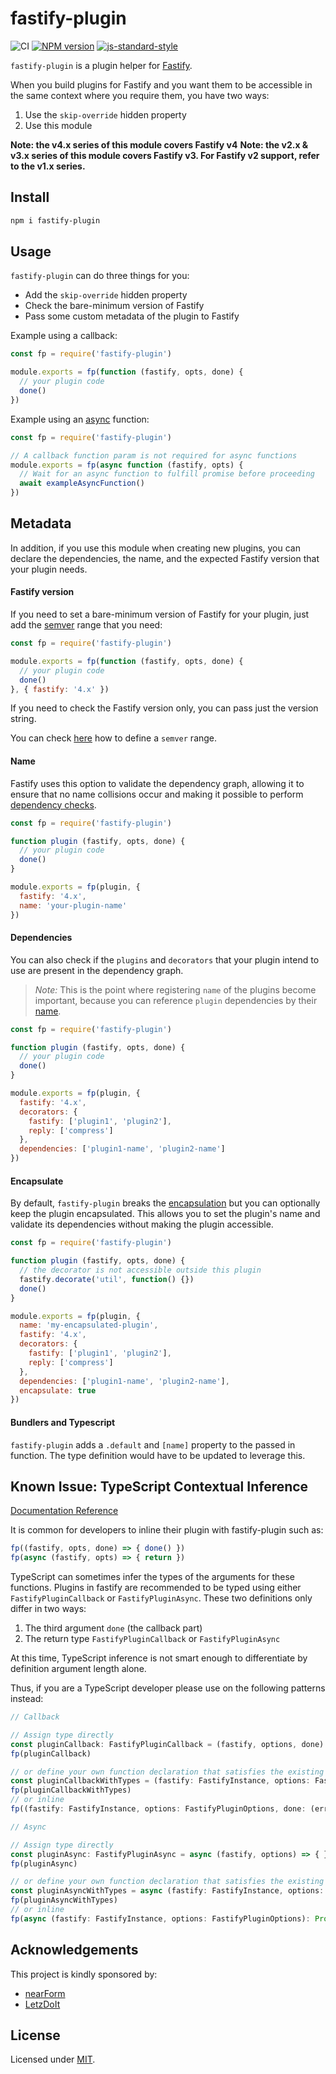 # fastify-plugin

![CI](https://github.com/fastify/fastify-plugin/workflows/CI/badge.svg?branch=master)
[![NPM version](https://img.shields.io/npm/v/fastify-plugin.svg?style=flat)](https://www.npmjs.com/package/fastify-plugin)
[![js-standard-style](https://img.shields.io/badge/code%20style-standard-brightgreen.svg?style=flat)](https://standardjs.com/)

`fastify-plugin` is a plugin helper for [Fastify](https://github.com/fastify/fastify).

When you build plugins for Fastify and you want them to be accessible in the same context where you require them, you have two ways:
1. Use the `skip-override` hidden property
2. Use this module

__Note: the v4.x series of this module covers Fastify v4__
__Note: the v2.x & v3.x series of this module covers Fastify v3. For Fastify v2 support, refer to the v1.x series.__

## Install

```sh
npm i fastify-plugin
```

## Usage
`fastify-plugin` can do three things for you:
- Add the `skip-override` hidden property
- Check the bare-minimum version of Fastify
- Pass some custom metadata of the plugin to Fastify

Example using a callback:
```js
const fp = require('fastify-plugin')

module.exports = fp(function (fastify, opts, done) {
  // your plugin code
  done()
})
```

Example using an [async](https://developer.mozilla.org/en-US/docs/Web/JavaScript/Reference/Statements/async_function) function:
```js
const fp = require('fastify-plugin')

// A callback function param is not required for async functions
module.exports = fp(async function (fastify, opts) {
  // Wait for an async function to fulfill promise before proceeding
  await exampleAsyncFunction()
})
```

## Metadata
In addition, if you use this module when creating new plugins, you can declare the dependencies, the name, and the expected Fastify version that your plugin needs.

#### Fastify version
If you need to set a bare-minimum version of Fastify for your plugin, just add the [semver](https://semver.org/) range that you need:
```js
const fp = require('fastify-plugin')

module.exports = fp(function (fastify, opts, done) {
  // your plugin code
  done()
}, { fastify: '4.x' })
```

If you need to check the Fastify version only, you can pass just the version string.

You can check [here](https://github.com/npm/node-semver#ranges) how to define a `semver` range.

#### Name
Fastify uses this option to validate the dependency graph, allowing it to ensure that no name collisions occur and making it possible to perform [dependency checks](https://github.com/fastify/fastify-plugin#dependencies).

```js
const fp = require('fastify-plugin')

function plugin (fastify, opts, done) {
  // your plugin code
  done()
}

module.exports = fp(plugin, {
  fastify: '4.x',
  name: 'your-plugin-name'
})
```

#### Dependencies
You can also check if the `plugins` and `decorators` that your plugin intend to use are present in the dependency graph.
> *Note:* This is the point where registering `name` of the plugins become important, because you can reference `plugin` dependencies by their [name](https://github.com/fastify/fastify-plugin#name).
```js
const fp = require('fastify-plugin')

function plugin (fastify, opts, done) {
  // your plugin code
  done()
}

module.exports = fp(plugin, {
  fastify: '4.x',
  decorators: {
    fastify: ['plugin1', 'plugin2'],
    reply: ['compress']
  },
  dependencies: ['plugin1-name', 'plugin2-name']
})
```

#### Encapsulate

By default, `fastify-plugin` breaks the [encapsulation](https://github.com/fastify/fastify/blob/HEAD/docs/Reference/Encapsulation.md) but you can optionally keep the plugin encapsulated.
This allows you to set the plugin's name and validate its dependencies without making the plugin accessible.
```js
const fp = require('fastify-plugin')

function plugin (fastify, opts, done) {
  // the decorator is not accessible outside this plugin
  fastify.decorate('util', function() {})
  done()
}

module.exports = fp(plugin, {
  name: 'my-encapsulated-plugin',
  fastify: '4.x',
  decorators: {
    fastify: ['plugin1', 'plugin2'],
    reply: ['compress']
  },
  dependencies: ['plugin1-name', 'plugin2-name'],
  encapsulate: true
})
```

#### Bundlers and Typescript
`fastify-plugin` adds a `.default` and `[name]` property to the passed in function.
The type definition would have to be updated to leverage this.

## Known Issue: TypeScript Contextual Inference

[Documentation Reference](https://www.typescriptlang.org/docs/handbook/functions.html#inferring-the-types)

It is common for developers to inline their plugin with fastify-plugin such as:

```js
fp((fastify, opts, done) => { done() })
fp(async (fastify, opts) => { return })
```

TypeScript can sometimes infer the types of the arguments for these functions. Plugins in fastify are recommended to be typed using either `FastifyPluginCallback` or `FastifyPluginAsync`. These two definitions only differ in two ways:

1. The third argument `done` (the callback part)
2. The return type `FastifyPluginCallback` or `FastifyPluginAsync`

At this time, TypeScript inference is not smart enough to differentiate by definition argument length alone.

Thus, if you are a TypeScript developer please use on the following patterns instead:

```ts
// Callback

// Assign type directly
const pluginCallback: FastifyPluginCallback = (fastify, options, done) => { }
fp(pluginCallback)

// or define your own function declaration that satisfies the existing definitions
const pluginCallbackWithTypes = (fastify: FastifyInstance, options: FastifyPluginOptions, done: (error?: FastifyError) => void): void => { }
fp(pluginCallbackWithTypes)
// or inline
fp((fastify: FastifyInstance, options: FastifyPluginOptions, done: (error?: FastifyError) => void): void => { })

// Async

// Assign type directly
const pluginAsync: FastifyPluginAsync = async (fastify, options) => { }
fp(pluginAsync)

// or define your own function declaration that satisfies the existing definitions
const pluginAsyncWithTypes = async (fastify: FastifyInstance, options: FastifyPluginOptions): Promise<void> => { }
fp(pluginAsyncWithTypes)
// or inline
fp(async (fastify: FastifyInstance, options: FastifyPluginOptions): Promise<void> => { })
```

## Acknowledgements

This project is kindly sponsored by:
- [nearForm](https://nearform.com)
- [LetzDoIt](https://www.letzdoitapp.com/)

## License

Licensed under [MIT](./LICENSE).

